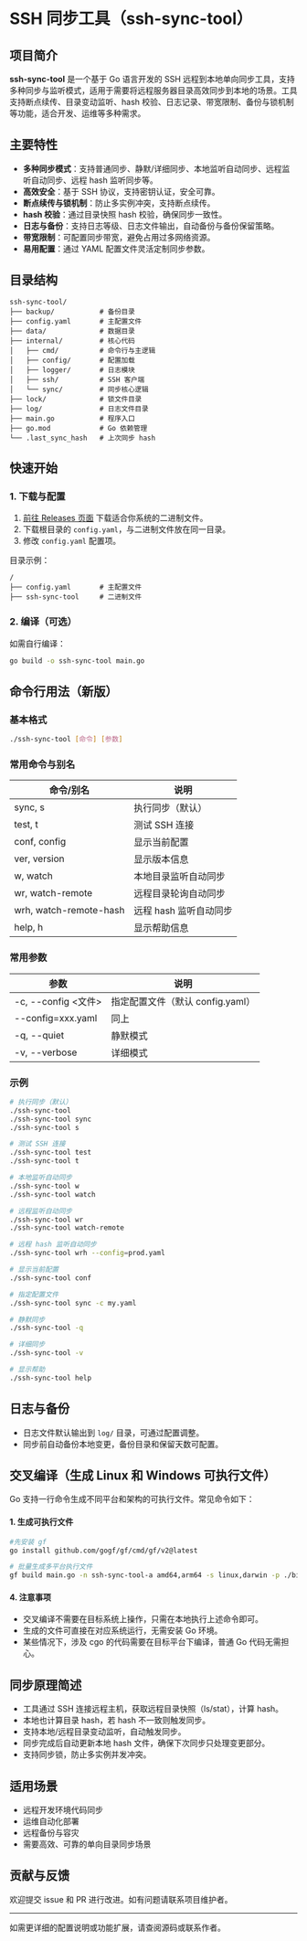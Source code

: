 <!-- @format -->

# SSH 同步工具（ssh-sync-tool）

## 项目简介

**ssh-sync-tool** 是一个基于 Go 语言开发的 SSH 远程到本地单向同步工具，支持多种同步与监听模式，适用于需要将远程服务器目录高效同步到本地的场景。工具支持断点续传、目录变动监听、hash 校验、日志记录、带宽限制、备份与锁机制等功能，适合开发、运维等多种需求。

## 主要特性

- **多种同步模式**：支持普通同步、静默/详细同步、本地监听自动同步、远程监听自动同步、远程 hash 监听同步等。
- **高效安全**：基于 SSH 协议，支持密钥认证，安全可靠。
- **断点续传与锁机制**：防止多实例冲突，支持断点续传。
- **hash 校验**：通过目录快照 hash 校验，确保同步一致性。
- **日志与备份**：支持日志等级、日志文件输出，自动备份与备份保留策略。
- **带宽限制**：可配置同步带宽，避免占用过多网络资源。
- **易用配置**：通过 YAML 配置文件灵活定制同步参数。

## 目录结构

```
ssh-sync-tool/
├── backup/           # 备份目录
├── config.yaml       # 主配置文件
├── data/             # 数据目录
├── internal/         # 核心代码
│   ├── cmd/          # 命令行与主逻辑
│   ├── config/       # 配置加载
│   ├── logger/       # 日志模块
│   ├── ssh/          # SSH 客户端
│   └── sync/         # 同步核心逻辑
├── lock/             # 锁文件目录
├── log/              # 日志文件目录
├── main.go           # 程序入口
├── go.mod            # Go 依赖管理
└── .last_sync_hash   # 上次同步 hash
```

## 快速开始

### 1. 下载与配置

1. [前往 Releases 页面](https://github.com/gzdzh-cn/ssh-sync-tool/releases) 下载适合你系统的二进制文件。
2. 下载根目录的 `config.yaml`，与二进制文件放在同一目录。
3. 修改 `config.yaml` 配置项。

目录示例：

```
/
├── config.yaml       # 主配置文件
├── ssh-sync-tool     # 二进制文件
```

### 2. 编译（可选）

如需自行编译：

```bash
go build -o ssh-sync-tool main.go
```

## 命令行用法（新版）

### 基本格式

```bash
./ssh-sync-tool [命令] [参数]
```

### 常用命令与别名

| 命令/别名              | 说明                   |
| ---------------------- | ---------------------- |
| sync, s                | 执行同步（默认）       |
| test, t                | 测试 SSH 连接          |
| conf, config           | 显示当前配置           |
| ver, version           | 显示版本信息           |
| w, watch               | 本地目录监听自动同步   |
| wr, watch-remote       | 远程目录轮询自动同步   |
| wrh, watch-remote-hash | 远程 hash 监听自动同步 |
| help, h                | 显示帮助信息           |

### 常用参数

| 参数                | 说明                             |
| ------------------- | -------------------------------- |
| -c, --config <文件> | 指定配置文件（默认 config.yaml） |
| --config=xxx.yaml   | 同上                             |
| -q, --quiet         | 静默模式                         |
| -v, --verbose       | 详细模式                         |

### 示例

```bash
# 执行同步（默认）
./ssh-sync-tool
./ssh-sync-tool sync
./ssh-sync-tool s

# 测试 SSH 连接
./ssh-sync-tool test
./ssh-sync-tool t

# 本地监听自动同步
./ssh-sync-tool w
./ssh-sync-tool watch

# 远程监听自动同步
./ssh-sync-tool wr
./ssh-sync-tool watch-remote

# 远程 hash 监听自动同步
./ssh-sync-tool wrh --config=prod.yaml

# 显示当前配置
./ssh-sync-tool conf

# 指定配置文件
./ssh-sync-tool sync -c my.yaml

# 静默同步
./ssh-sync-tool -q

# 详细同步
./ssh-sync-tool -v

# 显示帮助
./ssh-sync-tool help
```

## 日志与备份

- 日志文件默认输出到 `log/` 目录，可通过配置调整。
- 同步前自动备份本地变更，备份目录和保留天数可配置。

## 交叉编译（生成 Linux 和 Windows 可执行文件）

Go 支持一行命令生成不同平台和架构的可执行文件。常见命令如下：

#### 1. 生成可执行文件

```bash
#先安装 gf
go install github.com/gogf/gf/cmd/gf/v2@latest

# 批量生成多平台执行文件
gf build main.go -n ssh-sync-tool-a amd64,arm64 -s linux,darwin -p ./bin
```

#### 4. 注意事项

- 交叉编译不需要在目标系统上操作，只需在本地执行上述命令即可。
- 生成的文件可直接在对应系统运行，无需安装 Go 环境。
- 某些情况下，涉及 cgo 的代码需要在目标平台下编译，普通 Go 代码无需担心。

## 同步原理简述

- 工具通过 SSH 连接远程主机，获取远程目录快照（ls/stat），计算 hash。
- 本地也计算目录 hash，若 hash 不一致则触发同步。
- 支持本地/远程目录变动监听，自动触发同步。
- 同步完成后自动更新本地 hash 文件，确保下次同步只处理变更部分。
- 支持同步锁，防止多实例并发冲突。

## 适用场景

- 远程开发环境代码同步
- 运维自动化部署
- 远程备份与容灾
- 需要高效、可靠的单向目录同步场景

## 贡献与反馈

欢迎提交 issue 和 PR 进行改进。如有问题请联系项目维护者。

---

如需更详细的配置说明或功能扩展，请查阅源码或联系作者。
